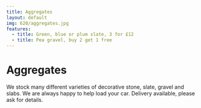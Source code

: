 ```yaml
---
title: Aggregates
layout: default
img: 620/aggregates.jpg
features:
  - title: Green, blue or plum slate, 3 for £12
  - title: Pea gravel, buy 2 get 1 free
---
```


# Aggregates

We stock many different varieties of decorative stone, slate, gravel and slabs. We are always happy to help load your car. Delivery available, please ask for details.
